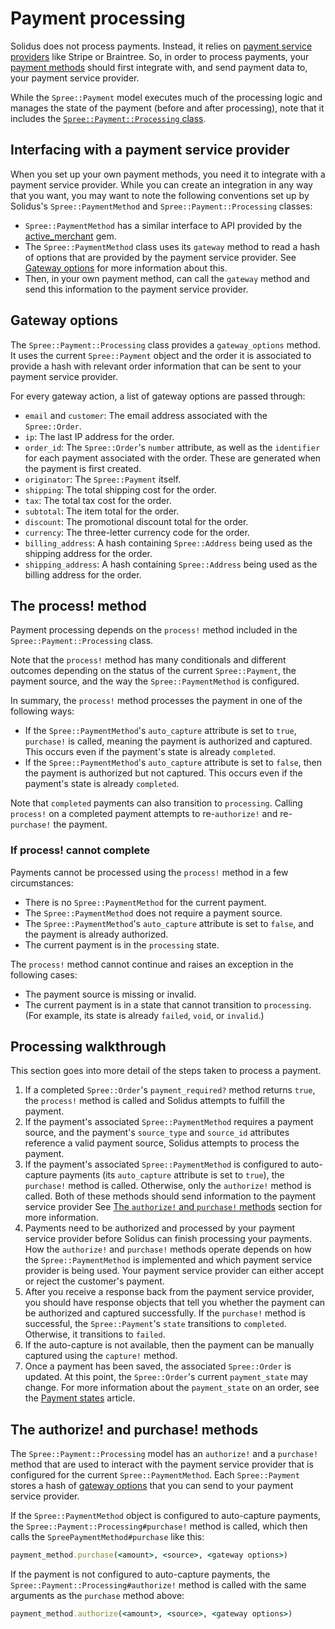 # Payment processing

Solidus does not process payments. Instead, it relies on [payment service
providers][psp] like Stripe or Braintree. So, in order to process payments, your
[payment methods][payment-methods] should first integrate with, and send
payment data to, your payment service provider.

While the `Spree::Payment` model executes much of the processing logic and
manages the state of the payment (before and after processing), note that it
includes the [`Spree::Payment::Processing` class][spree-payment-processing].

<!-- TODO:
  Add links to payment service providers article in this introduction once it is
  merged.
-->

[payment-methods]: payment-methods.html
[payment-service-providers]: payment-service-providers.html
[psp]: https://en.wikipedia.org/wiki/Payment_service_provider
[spree-payment-processing]: https://github.com/solidusio/solidus/blob/master/core/app/models/spree/payment/processing.rb

## Interfacing with a payment service provider

When you set up your own payment methods, you need it to integrate with a payment
service provider. While you can create an integration in any way that you want,
you may want to note the following conventions set up by Solidus's
`Spree::PaymentMethod` and `Spree::Payment::Processing` classes:

- `Spree::PaymentMethod` has a similar interface to API provided by the
  [active_merchant][active-merchant] gem.
- The `Spree::PaymentMethod` class uses its `gateway` method to read a hash of
  options that are provided by the payment service provider. See [Gateway
  options](#gateway-options) for more information about this.
- Then, in your own payment method, can call the `gateway` method and send this
  information to the payment service provider.

[active-merchant]: https://github.com/activemerchant/active_merchant

## Gateway options

The `Spree::Payment::Processing` class provides a `gateway_options` method. It
uses the current `Spree::Payment` object and the order it is associated to
provide a hash with relevant order information that can be sent to your payment
service provider.

For every gateway action, a list of gateway options are passed through:

- `email` and `customer`: The email address associated with the `Spree::Order`.
- `ip`: The last IP address for the order.
- `order_id`: The `Spree::Order`'s `number` attribute, as well as the
  `identifier` for each payment associated with the order. These are generated
   when the payment is first created.
- `originator`: The `Spree::Payment` itself.
- `shipping`: The total shipping cost for the order.
- `tax`: The total tax cost for the order.
- `subtotal`: The item total for the order.
- `discount`: The promotional discount total for the order.
- `currency`: The three-letter currency code for the order.
- `billing_address`: A hash containing `Spree::Address` being used as the
  shipping address for the order.
- `shipping_address`: A hash containing `Spree::Address` being used as the
  billing address for the order.

## The process! method

Payment processing depends on the `process!` method included in the
`Spree::Payment::Processing` class.

Note that the `process!` method has many conditionals and different outcomes
depending on the status of the current `Spree::Payment`, the payment source, and
the way the `Spree::PaymentMethod` is configured.

In summary, the `process!` method processes the payment in one of the following
ways:

- If the `Spree::PaymentMethod`'s `auto_capture` attribute is set to `true`,
  `purchase!` is called, meaning the payment is authorized and captured. This
  occurs even if the payment's state is already `completed`.
- If the `Spree::PaymentMethod`'s `auto_capture` attribute is set to `false`,
  then the payment is authorized but not captured. This occurs even if the
  payment's state is already `completed`.

Note that `completed` payments can also transition to `processing`. Calling
`process!` on a completed payment attempts to re-`authorize!` and re-`purchase!`
the payment.

### If process! cannot complete

Payments cannot be processed using the `process!` method in a few circumstances:

- There is no `Spree::PaymentMethod` for the current payment.
- The `Spree::PaymentMethod` does not require a payment source.
- The `Spree::PaymentMethod`'s `auto_capture` attribute is set to `false`, and
  the payment is already authorized.
- The current payment is in the `processing` state.

The `process!` method cannot continue and raises an exception in the following
cases:

- The payment source is missing or invalid.
- The current payment is in a state that cannot transition to `processing`. (For
  example, its state is already `failed`, `void`, or `invalid`.)

<!-- TODO:
  Add links to payment sources article in this section once it is merged.
-->

[payment-sources]: payment-sources.html

## Processing walkthrough

This section goes into more detail of the steps taken to process a payment.

1. If a completed `Spree::Order`'s `payment_required?` method returns `true`,
   the `process!` method is called and Solidus attempts to fulfill the payment.
2. If the payment's associated `Spree::PaymentMethod` requires a payment source,
   and the payment's `source_type` and `source_id` attributes reference a valid
   payment source, Solidus attempts to process the payment.
3. If the payment's associated `Spree::PaymentMethod` is configured to
   auto-capture payments (its `auto_capture` attribute is set to `true`), the
   `purchase!` method is called. Otherwise, only the `authorize!` method is
   called. Both of these methods should send information to the payment service
   provider See [The `authorize!` and `purchase!`
   methods](#the-authorize-and-purchase-methods) section for more information.
4. Payments need to be authorized and processed by your payment service provider
   before Solidus can finish processing your payments. How the `authorize!` and
   `purchase!` methods operate depends on how the `Spree::PaymentMethod` is
   implemented and which payment service provider is being used. Your payment
   service provider can either accept or reject the customer's payment.
5. After you receive a response back from the payment service provider, you
   should have response objects that tell you whether the payment can be
   authorized and captured successfully. If the `purchase!` method is
   successful, the `Spree::Payment`'s `state` transitions to `completed`.
   Otherwise, it transitions to `failed`.
6. If the auto-capture is not available, then the payment can be manually
   captured using the `capture!` method.
7. Once a payment has been saved, the associated `Spree::Order` is updated. At
   this point, the `Spree::Order`'s current `payment_state` may change. For more
   information about the `payment_state` on an order, see the [Payment
   states][payment-states] article.

[payment-states]: ../orders/payment-states.html

## The authorize! and purchase! methods

The `Spree::Payment::Processing` model has an `authorize!` and a `purchase!`
method that are used to interact with the payment service provider that is
configured for the current `Spree::PaymentMethod`. Each `Spree::Payment` stores
a hash of [gateway options](#gateway-options) that you can send to your payment
service provider.

If the `Spree::PaymentMethod` object is configured to auto-capture payments, the
`Spree::Payment::Processing#purchase!` method is called, which then calls the
`SpreePaymentMethod#purchase` like this:

```ruby
payment_method.purchase(<amount>, <source>, <gateway options>)
```

If the payment is not configured to auto-capture payments, the
`Spree::Payment::Processing#authorize!` method is called with the same arguments
as the `purchase` method above:

```ruby
payment_method.authorize(<amount>, <source>, <gateway options>)
```
